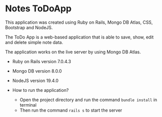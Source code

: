 # Notes ToDoApp


This application was created using Ruby on Rails, Mongo DB Atlas, CSS, Bootstrap and NodeJS.

The ToDo App is a web-based application that is able to save, show, edit and delete simple note data.

The application works on the live server by using Mongo DB Atlas.

* Ruby on Rails version 7.0.4.3

* Mongo DB version 8.0.0

* NodeJS version 19.4.0

* How to run the application? 

  - Open the project directory and run the command ``` bundle install ``` in terminal
  - Then run the command ``` rails s ``` to start the server
